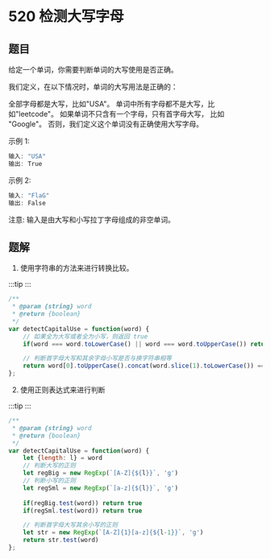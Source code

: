 # 520 检测大写字母

## 题目
给定一个单词，你需要判断单词的大写使用是否正确。

我们定义，在以下情况时，单词的大写用法是正确的：

全部字母都是大写，比如"USA"。
单词中所有字母都不是大写，比如"leetcode"。
如果单词不只含有一个字母，只有首字母大写， 比如 "Google"。
否则，我们定义这个单词没有正确使用大写字母。

示例 1:

```js
输入: "USA"
输出: True
```

示例 2:

```js
输入: "FlaG"
输出: False
```

注意: 输入是由大写和小写拉丁字母组成的非空单词。

## 题解

1. 使用字符串的方法来进行转换比较。

:::tip
<runtime :list="[112, 9.01, 39.3, 29.37]" />
:::

```js
/**
 * @param {string} word
 * @return {boolean}
 */
var detectCapitalUse = function(word) {
    // 如果全为大写或者全为小写，则返回 true
    if(word === word.toLowerCase() || word === word.toUpperCase()) return true

    // 判断首字母大写和其余字母小写是否与换字符串相等
    return word[0].toUpperCase().concat(word.slice(1).toLowerCase()) === word
};
```

<situation>
    <template v-slot:time>
        `O(1)`，直接对比，没有进行遍历操作
    </template>
    <template v-slot:space>
        `O(1)`，没有创建任何变量
    </template>
    <template v-slot:good>
        全部为小写或者大小，则直接返回 true
    </template>
    <template v-slot:bad>
        首字母为大写
    </template>
</situation>

2. 使用正则表达式来进行判断


:::tip
<runtime :list="[88, 62.21, 39.9, 5.59]" />
:::

```js
/**
 * @param {string} word
 * @return {boolean}
 */
var detectCapitalUse = function(word) {
    let {length: l} = word
    // 判断大写的正则
    let regBig = new RegExp(`[A-Z]{${l}}`, 'g')
    // 判断小写的正则
    let regSml = new RegExp(`[a-z]{${l}}`, 'g')
     
    if(regBig.test(word)) return true
    if(regSml.test(word)) return true

    // 判断首字母大写其余小写的正则
    let str = new RegExp(`[A-Z]{1}[a-z]{${l-1}}`, 'g')
    return str.test(word)
};
```

<situation>
    <template v-slot:time>
        `O(1)`，直接对比，没有进行遍历操作
    </template>
    <template v-slot:space>
        `O(1)`，创建几个常数级别的空间
    </template>
    <template v-slot:good>
        全部为小写或者大小，则直接返回 true
    </template>
    <template v-slot:bad>
        首字母为大写
    </template>
</situation>
